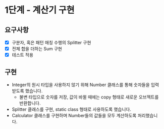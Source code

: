 # 1단계 - 계산기 구현
## 요구사항
* [X] 구분자, 혹은 패턴 매칭 수행의 Splitter 구현   
* [X] 전체 합을 더하는 Sum 구현
* [X] 테스트 적용

## 구현
* Integer의 원시 타입을 사용하지 않기 위해 Number 클래스를 통해 숫자들을 입력받도록 했습니다.
    * 불변 타입으로 숫자를 저장, 값이 바뀔 때에는 copy 형태로 새로운 오브젝트를 반환합니다.
* Splitter 클래스를 구현, static class 형태로 사용하도록 했습니다.
* Calculator 클래스를 구현하며 Number들의 값들을 모두 계산하도록 처리했습니다.
